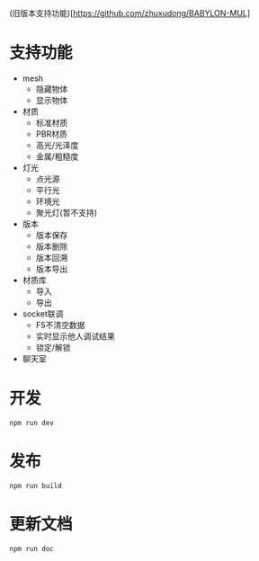 (旧版本支持功能)[https://github.com/zhuxudong/BABYLON-MUL]
# 支持功能
* mesh
	* 隐藏物体
	* 显示物体
* 材质
	* 标准材质
	* PBR材质
	* 高光/光泽度
	* 金属/粗糙度
* 灯光
	* 点光源
	* 平行光
	* 环境光
	* 聚光灯(暂不支持)
* 版本
	* 版本保存
	* 版本删除
	* 版本回溯
	* 版本导出
* 材质库
	* 导入
	* 导出
* socket联调
	* F5不清空数据
	* 实时显示他人调试结果
	* 锁定/解锁
* 聊天室

# 开发
```
npm run dev
```

# 发布
```
npm run build
``` 
# 更新文档
```
npm run doc
``` 
